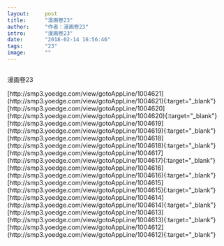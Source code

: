 ```yaml
---
layout:     post
title:      "漫画卷23"
author:     "作者：漫画卷23"
intro:      "漫画卷23"
date:       "2018-02-14 16:56:46"
tags:       "23"
image:      ""
---
```

<div style="text-align: center">
<p><img src=""/></p>
</div>
<p class="post-meta">
<span>漫画卷23</span>
</p>
[http://smp3.yoedge.com/view/gotoAppLine/1004621](http://smp3.yoedge.com/view/gotoAppLine/1004621){:target="_blank"}
[http://smp3.yoedge.com/view/gotoAppLine/1004620](http://smp3.yoedge.com/view/gotoAppLine/1004620){:target="_blank"}
[http://smp3.yoedge.com/view/gotoAppLine/1004619](http://smp3.yoedge.com/view/gotoAppLine/1004619){:target="_blank"}
[http://smp3.yoedge.com/view/gotoAppLine/1004618](http://smp3.yoedge.com/view/gotoAppLine/1004618){:target="_blank"}
[http://smp3.yoedge.com/view/gotoAppLine/1004617](http://smp3.yoedge.com/view/gotoAppLine/1004617){:target="_blank"}
[http://smp3.yoedge.com/view/gotoAppLine/1004616](http://smp3.yoedge.com/view/gotoAppLine/1004616){:target="_blank"}
[http://smp3.yoedge.com/view/gotoAppLine/1004615](http://smp3.yoedge.com/view/gotoAppLine/1004615){:target="_blank"}
[http://smp3.yoedge.com/view/gotoAppLine/1004614](http://smp3.yoedge.com/view/gotoAppLine/1004614){:target="_blank"}
[http://smp3.yoedge.com/view/gotoAppLine/1004613](http://smp3.yoedge.com/view/gotoAppLine/1004613){:target="_blank"}
[http://smp3.yoedge.com/view/gotoAppLine/1004612](http://smp3.yoedge.com/view/gotoAppLine/1004612){:target="_blank"}


